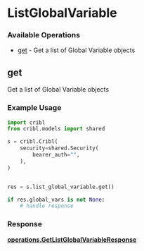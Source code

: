 # ListGlobalVariable

### Available Operations

* [get](#get) - Get a list of Global Variable objects

## get

Get a list of Global Variable objects

### Example Usage

```python
import cribl
from cribl.models import shared

s = cribl.Cribl(
    security=shared.Security(
        bearer_auth="",
    ),
)


res = s.list_global_variable.get()

if res.global_vars is not None:
    # handle response
```


### Response

**[operations.GetListGlobalVariableResponse](../../models/operations/getlistglobalvariableresponse.md)**

